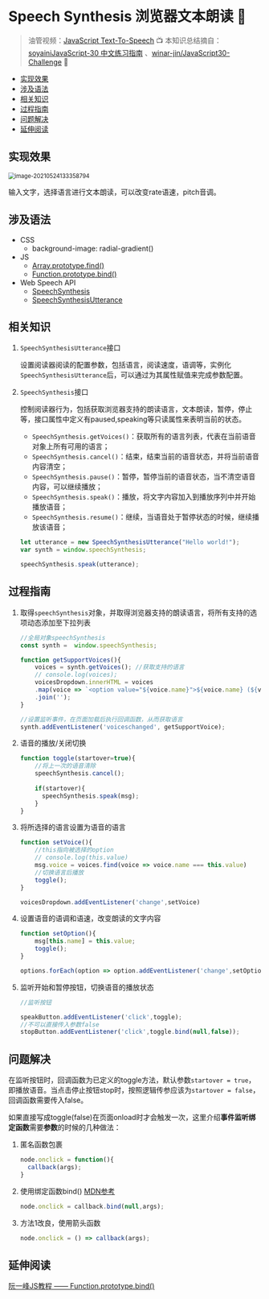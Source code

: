 # Speech Synthesis 浏览器文本朗读 📢

> 油管视频：[JavaScript Text-To-Speech](https://www.youtube.com/watch?v=saCpKH_xdgs&list=PLu8EoSxDXHP6CGK4YVJhL_VWetA865GOH&index=23) 📺
> 本知识总结摘自：[soyainiJavaScript-30 中文练习指南](https://github.com/soyaine/JavaScript30) 、[winar-jin/JavaScript30-Challenge](https://github.com/winar-jin/JavaScript30-Challenge) 🦥



 * [实现效果](#实现效果)
  * [涉及语法](#涉及语法)
  * [相关知识](#相关知识)
  * [过程指南](#过程指南)
  * [问题解决](#问题解决)
  * [延伸阅读](#延伸阅读)



## 实现效果

<img src="https://picgo-bed-1305701422.cos.ap-shanghai.myqcloud.com/picgo/20210524133408_D23.png" alt="image-20210524133358794" style="zoom:80%;" />

输入文字，选择语言进行文本朗读，可以改变rate语速，pitch音调。



## 涉及语法

- CSS
  - background-image: radial-gradient() 
- JS
  - [Array.prototype.find()](https://developer.mozilla.org/zh-CN/docs/Web/JavaScript/Reference/Global_Objects/Array/find)
  - [Function.prototype.bind()](https://developer.mozilla.org/zh-CN/docs/Web/JavaScript/Reference/Global_Objects/Function/bind)
- Web Speech API
  - [SpeechSynthesis](https://developer.mozilla.org/en-US/docs/Web/API/SpeechSynthesis)
  - [SpeechSynthesisUtterance](https://developer.mozilla.org/en-US/docs/Web/API/SpeechSynthesisUtterance)



## 相关知识

1. `SpeechSynthesisUtterance`接口

   设置阅读器阅读的配置参数，包括语言，阅读速度，语调等，实例化`SpeechSynthesisUtterance`后，可以通过为其属性赋值来完成参数配置。

2. `SpeechSynthesis`接口

   控制阅读器行为，包括获取浏览器支持的朗读语言，文本朗读，暂停，停止等，接口属性中定义有paused,speaking等只读属性来表明当前的状态。

   - `SpeechSynthesis.getVoices()`：获取所有的语言列表，代表在当前语音对象上所有可用的语言；
   - `SpeechSynthesis.cancel()`：结束，结束当前的语音状态，并将当前语音内容清空；
   - `SpeechSynthesis.pause()`：暂停，暂停当前的语音状态，当不清空语音内容，可以继续播放；
   - `SpeechSynthesis.speak()`：播放，将文字内容加入到播放序列中并开始播放语音；
   - `SpeechSynthesis.resume()`：继续，当语音处于暂停状态的时候，继续播放该语音；

   
   
   ```js
   let utterance = new SpeechSynthesisUtterance("Hello world!");
   var synth = window.speechSynthesis;
   
   speechSynthesis.speak(utterance);
   ```



## 过程指南

1. 取得`speechSynthesis`对象，并取得浏览器支持的朗读语言，将所有支持的选项动态添加至下拉列表

   ```js
   //全局对象speechSynthesis
   const synth =  window.speechSynthesis;
   
   function getSupportVoices(){
       voices = synth.getVoices(); //获取支持的语言
       // console.log(voices);
       voicesDropdown.innerHTML = voices
       .map(voice => `<option value="${voice.name}">${voice.name} (${voice.lang})</option>`)
       .join('');
   }
   
   //设置监听事件，在页面加载后执行回调函数，从而获取语言
   synth.addEventListener('voiceschanged', getSupportVoice);
   ```

2. 语音的播放/关闭切换

   ```js
   function toggle(startover=true){
       //将上一次的语音清除
       speechSynthesis.cancel();
       
       if(startover){
         speechSynthesis.speak(msg);
       }
   } 
   ```

3. 将所选择的语言设置为语音的语言

   ```js
   function setVoice(){
       //this指向被选择的option
       // console.log(this.value)
       msg.voice = voices.find(voice => voice.name === this.value)
       //切换语言后播放
       toggle();
   }
   
   voicesDropdown.addEventListener('change',setVoice)
   ```

4. 设置语音的语调和语速，改变朗读的文字内容

   ```js
   function setOption(){
       msg[this.name] = this.value;
       toggle();
   }
   
   options.forEach(option => option.addEventListener('change',setOption));
   ```

5. 监听开始和暂停按钮，切换语音的播放状态

   ```js
   //监听按钮
   
   speakButton.addEventListener('click',toggle);
   //不可以直接传入参数false
   stopButton.addEventListener('click',toggle.bind(null,false));
   ```



## 问题解决

在监听按钮时，回调函数为已定义的toggle方法，默认参数`startover = true`，即播放语音。当点击停止按钮stop时，按照逻辑传参应该为`startover = false`，回调函数需要传入false。

如果直接写成toggle(false)在页面onload时才会触发一次，这里介绍**事件监听绑定函数**需要**参数**的时候的几种做法：

1. 匿名函数包裹

   ```js
   node.onclick = function(){
     callback(args);
   }
   ```

2. 使用绑定函数bind() [MDN参考](https://developer.mozilla.org/zh-CN/docs/Web/JavaScript/Reference/Global_Objects/Function/bind)

   ```js
   node.onclick = callback.bind(null,args);
   ```

3. 方法1改良，使用箭头函数

   ```js
   node.onclick = () => callback(args);
   ```

## 延伸阅读

[阮一峰JS教程  —— Function.prototype.bind()](https://wangdoc.com/javascript/oop/this.html#functionprototypebind)

